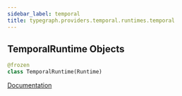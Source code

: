 ```yaml
---
sidebar_label: temporal
title: typegraph.providers.temporal.runtimes.temporal
---
```


## TemporalRuntime Objects

```python
@frozen
class TemporalRuntime(Runtime)
```

[Documentation](https://metatype.dev/docs/reference/runtimes/temporal)

